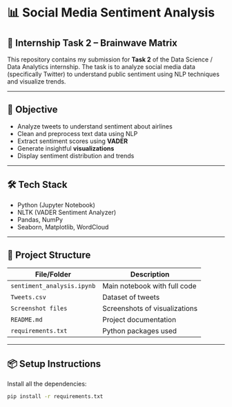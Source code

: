 # 📊 Social Media Sentiment Analysis

## 🧠 Internship Task 2 – Brainwave Matrix

This repository contains my submission for **Task 2** of the Data Science / Data Analytics internship. The task is to analyze social media data (specifically Twitter) to understand public sentiment using NLP techniques and visualize trends.

---

## 🎯 Objective

- Analyze tweets to understand sentiment about airlines
- Clean and preprocess text data using NLP
- Extract sentiment scores using **VADER**
- Generate insightful **visualizations**
- Display sentiment distribution and trends

---

## 🛠️ Tech Stack

- Python (Jupyter Notebook)
- NLTK (VADER Sentiment Analyzer)
- Pandas, NumPy
- Seaborn, Matplotlib, WordCloud

---

## 📁 Project Structure

| File/Folder | Description |
|-------------|-------------|
| `sentiment_analysis.ipynb` | Main notebook with full code |
| `Tweets.csv` | Dataset of tweets |
| `Screenshot files` | Screenshots of visualizations |
| `README.md` | Project documentation |
| `requirements.txt` | Python packages used |

---


## 📦 Setup Instructions

Install all the dependencies:

```bash
pip install -r requirements.txt
